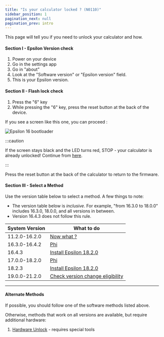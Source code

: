 ```yaml
---
title: "Is your calculator locked ? (N0110)"
sidebar_position: 1
pagination_next: null
pagination_prev: intro
---
```


This page will tell you if you need to unlock your calculator and how.

#### Section I - Epsilon Version check

1. Power on your device
2. Go in the settings app
3. Go in "about"
4. Look at the "Software version" or "Epsilon version" field.
5. This is your Epsilon version.

#### Section II - Flash lock check

1. Press the "6" key
2. While pressing the "6" key, press the reset button at the back of the device.

If you see a screen like this one, you can proceed :

![Epsilon 16 bootloader](/img/e16bl.png)

:::caution

If the screen stays black and the LED turns red, STOP - your calculator is already unlocked! Continue from [here](/docs/n0110/n0110-unlocked).

:::

Press the reset button at the back of the calculator to return to the firmware.

#### Section III - Select a Method

Use the version table below to select a method. A few things to note:
  + The version table below is *inclusive*. For example, "from 16.3.0 to 18.0.0" includes 16.3.0, 18.0.0, and all versions in between.
  + Version 16.4.3 does not follow this rule.

| System Version | What to do                                                           |
|----------------|----------------------------------------------------------------------|
| 11.2.0-16.2.0  | [Now what ?](n0110-unlocked)                                         |
| 16.3.0-16.4.2  | [Phi](phi/phi)                                                           |
| 16.4.3         | [Install Epsilon 18.2.0](phi/install-epsilon-18-2-0)                     |
| 17.0.0-18.2.0  | [Phi](phi/phi)                                                           |
| 18.2.3         | [Install Epsilon 18.2.0](phi/install-epsilon-18-2-0)                     |
| 19.0.0-21.2.0  | [Check version change eligibility](phi/check-version-change-eligibility) |

---
#### Alternate Methods

If possible, you should follow one of the software methods listed above.

Otherwise, methods that work on all versions are available, but require additional hardware:

1. [Hardware Unlock](hardware/n0110-hardware-unlock) - requires special tools
